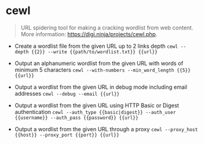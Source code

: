 # cewl
> URL spidering tool for making a cracking wordlist from web content.
> More information: <https://digi.ninja/projects/cewl.php>.

- Create a wordlist file from the given URL up to 2 links depth
`cewl --depth {{2}} --write {{path/to/wordlist.txt}} {{url}}`

- Output an alphanumeric wordlist from the given URL with words of minimum 5 characters
`cewl --with-numbers --min_word_length {{5}} {{url}}`

- Output a wordlist from the given URL in debug mode including email addresses
`cewl --debug --email {{url}}`

- Output a wordlist from the given URL using HTTP Basic or Digest authentication
`cewl --auth_type {{basic|digest}} --auth_user {{username}} --auth_pass {{password}} {{url}}`

- Output a wordlist from the given URL through a proxy
`cewl --proxy_host {{host}} --proxy_port {{port}} {{url}}`
